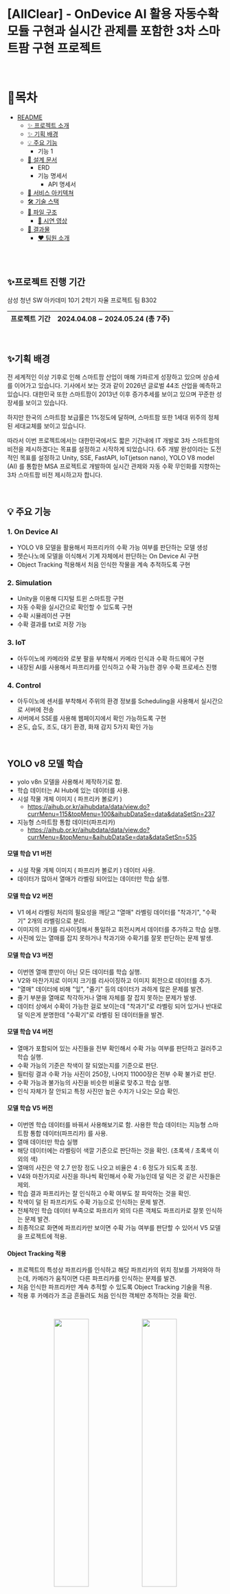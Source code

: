 # [AllClear] - OnDevice AI 활용 자동수확 모듈 구현과 실시간 관제를 포함한 3차 스마트팜 구현 프로젝트

<br>

# 📖목차

- [README](#readme)
  - [✨ 프로젝트 소개](#-프로젝트-소개)
  - [✨ 기획 배경](#-기획-배경)
  - [💡 주요 기능](#-주요-기능)
    - 기능 1
  - [📝 설계 문서](#-설계-문서)
    - ERD
    - 기능 명세서
      - API 명세서
  - [🚧 서비스 아키텍쳐](#-서비스-아키텍쳐)
  - [🛠 기술 스택](#-기술-스택)
  - [📂 파일 구조](#-파일-구조)
    - [🎥 시연 영상](#-시연-영상)
  - [💾 결과물](#-결과물)
    - [❤ 팀원 소개](#-팀원-소개)

<br>
<br>

## ✨프로젝트 진행 기간

삼성 청년 SW 아카데미 10기 2학기 자율 프로젝트 팀 B302

| 프로젝트 기간 | 2024.04.08 ~ 2024.05.24 (총 7주) |
| ------------- | -------------------------------- |

<br>

## ✨기획 배경

전 세계적인 이상 기후로 인해 스마트팜 산업이 매해 가파르게 성장하고 있으며 상승세를 이어가고 있습니다. 기사에서 보는 것과 같이 2026년 글로벌 44조 산업을 예측하고 있습니다. 대한민국 또한 스마트팜이 2013년 이후 증가추세를 보이고 있으며 꾸준한 성장세를 보이고 있습니다.

하지만 한국의 스마트팜 보급률은 1%정도에 달하며, 스마트팜 또한 1세대 위주의 정체된 세대교체를 보이고 있습니다.

따라서 이번 프로젝트에서는 대한민국에서도 짧은 기간내에 IT 개발로 3차 스마트팜의 비전을 제시하겠다는 목표를 설정하고 시작하게 되었습니다. 6주 개발 완성이라는 도전적인 목표를 설정하고 Unity, SSE, FastAPI, IoT(jetson nano), YOLO V8 model (AI) 를 통합한 MSA 프로젝트로 개발하여 실시간 관제와 자동 수확 무인화를 지향하는 3차 스마트팜 비전 제시하고자 합니다.

<br>

## 💡 주요 기능

### 1. On Device AI

- YOLO V8 모델을 활용해서 파프리카의 수확 가능 여부를 판단하는 모델 생성
- 젯슨나노에 모델을 이식해서 기계 자체에서 판단하는 On Device AI 구현
- Object Tracking 적용해서 처음 인식한 작물을 계속 추적하도록 구현

### 2. Simulation

- Unity을 이용해 디지털 트윈 스마트팜 구현
- 자동 수확을 실시간으로 확인할 수 있도록 구현
- 수확 시뮬레이션 구현
- 수확 결과를 txt로 저장 가능

### 3. IoT

- 아두이노에 카메라와 로봇 팔을 부착해서 카메라 인식과 수확 하드웨어 구현
- 내장된 AI를 사용해서 파프리카를 인식하고 수확 가능한 경우 수확 프로세스 진행

### 4. Control

- 아두이노에 센서를 부착해서 주위의 환경 정보를 Scheduling을 사용해서 실시간으로 서버에 전송
- 서버에서 SSE를 사용해 웹페이지에서 확인 가능하도록 구현
- 온도, 습도, 조도, 대기 환경, 화재 감지 5가지 확인 가능

<br>

## YOLO v8 모델 학습

- yolo v8n 모델을 사용해서 제작하기로 함.
- 학습 데이터는 AI Hub에 있는 데이터를 사용.
- 시설 작물 개체 이미지 ( 파프리카 볼로키 )
  - https://aihub.or.kr/aihubdata/data/view.do?currMenu=115&topMenu=100&aihubDataSe=data&dataSetSn=237
- 지능형 스마트팜 통합 데이터(파프리카)
  - https://aihub.or.kr/aihubdata/data/view.do?currMenu=&topMenu=&aihubDataSe=data&dataSetSn=535

#### 모델 학습 V1 버전

- 시설 작물 개체 이미지 ( 파프리카 볼로키 ) 데이터 사용.
- 데이터가 많아서 열매가 라벨링 되어있는 데이터만 학습 실행.

#### 모델 학습 V2 버전

- V1 에서 라벨링 처리의 필요성을 깨닫고 "열매" 라벨링 데이터를 "착과기", "수확기" 2개의 라벨링으로 분리.
- 이미지의 크기를 리사이징해서 통일하고 회전시켜서 데이터를 추가하고 학습 실행.
- 사진에 있는 열매를 잡지 못하거나 착과기와 수확기를 잘못 판단하는 문제 발생.

#### 모델 학습 V3 버전

- 이번엔 열매 뿐만이 아닌 모든 데이터를 학습 실행.
- V2와 마찬가지로 이미지 크기를 리사이징하고 이미지 회전으로 데이터를 추가.
- "열매" 데이터에 비해 "잎", "줄기" 등의 데이터가 과하게 많은 문제를 발견.
- 줄기 부분을 열매로 착각하거나 열매 자체를 잘 잡지 못하는 문제가 발생.
- 데이터 상에서 수확이 가능한 걸로 보이는데 "착과기"로 라벨링 되어 있거나 반대로 덜 익은게 분명한데 "수확기"로 라벨링 된 데이터들을 발견.

#### 모델 학습 V4 버전

- 열매가 포함되어 있는 사진들을 전부 확인해서 수확 가능 여부를 판단하고 걸러주고 학습 실행.
- 수확 가능의 기준은 착색이 잘 되었는지를 기준으로 판단.
- 필터링 결과 수확 가능 사진이 250장, 나머지 11000장은 전부 수확 불가로 판단.
- 수확 가능과 불가능의 사진을 비슷한 비율로 맞추고 학습 실행.
- 인식 자체가 잘 안되고 특정 사진만 높은 수치가 나오는 모습 확인.

#### 모델 학습 V5 버전

- 이번엔 학습 데이터를 바꿔서 사용해보기로 함. 사용한 학습 데이터는 지능형 스마트팜 통합 데이터(파프리카) 를 사용.
- 열매 데이터만 학습 실행
- 해당 데이터에는 라벨링이 색깔 기준으로 판단하는 것을 확인. (초록색 / 초록색 이외의 색)
- 열매의 사진은 약 2.7 만장 정도 나오고 비율은 4 : 6 정도가 되도록 조정.
- V4와 마찬가지로 사진을 하나씩 확인해서 수확 가능인데 덜 익은 것 같은 사진들은 제외.
- 학습 결과 파프리카는 잘 인식하고 수확 여부도 잘 파악하는 것을 확인.
- 착색이 덜 된 파프리카도 수확 가능으로 인식하는 문제 발견.
- 전체적인 학습 데이터 부족으로 파프리카 외의 다른 객체도 파프리카로 잘못 인식하는 문제 발견.
- 최종적으로 화면에 파프리카만 보이면 수확 가능 여부를 판단할 수 있어서 V5 모델을 프로젝트에 적용.

#### Object Tracking 적용

- 프로젝트의 특성상 파프리카를 인식하고 해당 파프리카의 위치 정보를 가져와야 하는데, 카메라가 움직이면 다른 파프리카를 인식하는 문제를 발견.
- 처음 인식한 파프리카만 계속 추적할 수 있도록 Object Tracking 기술을 적용.
- 적용 후 카메라가 조금 흔들려도 처음 인식한 객체만 추적하는 것을 확인.

<br>

<p align="center">
  <img src="docs/images/Object_Tracking_pre.gif" width="40%" />
  <img src="docs/images/Object_Tracking_nxt.gif" width="40%" />
</p>
<br>

## Unity 시뮬레이션 구현

<br>

<p align="center">
  <img src="docs/images/camera_control.gif" width="300" height="200" />
  <img src="docs/images/control_state.gif" width="300" height="200" />
  <img src="docs/images/highspeed_simul.gif" width="300" height="200" />
</p>
<p>Webgl 라이브러리를 활용하여 유니티 시뮬레이션을 웹화면에서 버튼을 통해 Control 가능합니다</p>
<br>

## 서비스 화면

- 대시보드
  <br>

<p align="center">
  <img src="docs/images/dashboard.png" />
</p>
<p>아두이노의 센서로 수집한 실시간 환경 정보를 확인할 수 있다.</p><br>

- 수확 모니터링
  <br>

<p align="center">
  <img src="docs/images/monitoring.png" />
</p>
<p>실제 기계의 동작을 유니티로 확인할 수 있음</p>
<p>버튼으로 다양한 각도로 확인하거나 스마트팜 환경 변경 가능</p><br>

- 통계
  <br>

<p align="center">
  <img src="docs/images/statistics.png" />
</p>
<p>DB에 저장된 환경 정보를 일간, 주간으로 확인 가능</p><br>

- 라인별 통계
  <br>

<p align="center">
  <img src="docs/images/statistics_line.png" />
</p>
<p>각 라인별로 토양 산성 농도와 양액 투여량 확인 가능</p><br>

- 수확 시뮬레이션
  <br>

<p align="center">
  <img src="docs/images/harvesting_simulation.png" />
</p>
<p>시뮬레이션을 통해 수확량 통계</p><br>

- 수확 시뮬레이션 결과
  <br>

<p align="center">
  <img src="docs/images/harvesting.png" />
</p>
<p>시뮬레이션으로 통계낸 수확량을 각 라인의 나무별로 확인 가능</p><br>

## ERD

erdcloud 링크 : https://www.erdcloud.com/d/dSpuozhaMq3HKDLBp

![AllClear_ERD](/uploads/76d1458c959607333fe5173866f678b3/AllClear_ERD.PNG)
<br>
<br>

## 📝 설계 문서

#### 기능 명세서

- 노션 링크 : https://dented-art-9c8.notion.site/12df40fc3e2e494aa0a3555370c28923?pvs=74

#### API 명세서

- 노션 링크 : https://dented-art-9c8.notion.site/API-fc1e66ac80274fe883e71f7b9e7fb990

<br>

## 🚧 서비스 아키텍쳐

<p align="center">
  <img src="docs/images/allclear-architecture.png" />
</p>

<br>

## 🛠 기술 스택

### ☑Backend & AI

- **Java** : 17.0.9
- **Spring Boot** : 3.2.5
- **JPA** : 3.25
- **Python** : 3.9.13
- **FastAPI** : 0.110.2
- **MySQL(Maira DB)** : 8.0.34
- **YOLO** : v8
- **Spring Eureka** : 0.11.10

### ☑Frontend

- **Node.js** : 20.11.1
- **React** : 18.2.0
- **Recoil** : 0.77
- **Axios** : 1.6.8

### ☑Infra

- **Kubernetes** : 1.29.4
- **Calico** : 3.27.3
- **Jenkins** : 2.452.1
- **ArgoCD** : 2.11.0
- **Grafana** : 10.4.1
- **Prometheus** : 2.52.0
- **Elastic Search** : 8.5.1
- **Kibana** : 8.5.1
- **Fluentd** : 1.16.2
- **Nginx** : 1.18
- **Nginx Ingress** : 1.10.0
- **MetalLB** : 0.14.5
- **Speaker(Frr)** : 9.0.2

### ☑협업 툴

- GitLab
- Notion
- JIRA
- MatterMost

<br>
<br>

## 📂 파일 구조

<details  style="margin-left: 5px;">
<summary><b>Python(Jetson nano)</b></summary>
<div>

```
📦python
┣ 📂pjt
┃ ┗ 📂websocket
┃   ┗ 📂app
┃   ┗ 📜best.pt
┃   ┗ 📜main.py
┃   ┗ 📜dockerfile
┃   ┗ 📜requirements.txt

```

</div>
</details>

<br>

<details  style="margin-left: 5px;">
<summary><b>BackEnd(SSE-service)</b></summary>
<div>

```
📦allclear
┣ 📂allclearsse
┃ ┣ 📂client
┃ ┃ ┗ 📜SensorServiceClient
┃ ┣ 📂config
┃ ┃ ┗ 📜Resilience4JConfiguration
┃ ┣ 📂controller
┃ ┃ ┣ 📜SseController
┃ ┃ ┣ 📜TestController
┃ ┃ ┗ 📜TestUserController
┃ ┣ 📂domain
┃ ┃ ┣ 📜DailyEnv
┃ ┃ ┣ 📜Farm
┃ ┃ ┣ 📜HourlyEnv
┃ ┃ ┗ 📜Yield
┃ ┣ 📂dto
┃ ┃ ┣ 📜FarmRequestDto
┃ ┃ ┣ 📜FarmResponseDto
┃ ┃ ┗ 📜SensorResponseDto
┃ ┣ 📂repository
┃ ┃ ┣ 📜SseDailyEnvRepository
┃ ┃ ┣ 📜SseHourlyEnvRepository
┃ ┃ ┗ 📜TestUserRepository
┃ ┣ 📂service
┃ ┃ ┣ 📜SseService
┃ ┃ ┗ 📜TestUserService
┃ ┗ 📜SseServiceApplication
```

</div>
</details>

<br>
<details  style="margin-left: 5px;">
<summary><b>FrontEnd</b></summary>
<div>

```
📦allclear
┣ 📂public
┃ ┣ 📂Build
┃ ┗ 📂Simul
┣ 📂src
┃ ┣ 📂apis
┃ ┣ 📂assets
┃ ┣ 📂components
┃ ┃ ┣ 📂line
┃ ┃ ┣ 📂period
┃ ┃ ┣ 📜Dashboard.jsx
┃ ┃ ┣ 📜Join.jsx
┃ ┃ ┣ 📜Login.jsx
┃ ┃ ┣ 📜Monitoring.jsx
┃ ┃ ┣ 📜Navbar.jsx
┃ ┃ ┣ 📜OpenVidu.jsx
┃ ┃ ┣ 📜Sidebar.jsx
┃ ┃ ┣ 📜Statistics.jsx
┃ ┃ ┗ 📜VideoStream.jsx
┃ ┣ 📂modules
┃ ┃ ┗ 📜useOpenVidu.jsx
┃ ┣ 📂recoil
┃ ┃ ┣ 📂dashboard
┃ ┃ ┣ 📂login
┃ ┃ ┗ 📂statistics
┃ ┣ 📜App.jsx
┃ ┗ 📜main.jsx
┣ 📜package-lock.json
┣ 📜package.json
┣ 📜vite.config.js
┣ 📜index.html
┣ 📜.env
┗ 📜.eslintrc.cjs
```

</div>
</details>
<br>

## 팀 구성

| 이름          | 역할                                            |
| ------------- | ----------------------------------------------- |
| 박성인 (팀장) | - Unity 시뮬레이션, FrontEnd<br>                |
| 김진우        | - BackEnd, AI<br>                               |
| 이용준        | - BackEnd, Entity 설계<br>                      |
| 이대영        | - BackEnd leader, Infra 구축, 프로젝트 관리<br> |
| 최재식        | - BackEnd, Jetson nano<br>                      |
| 이재문        | - FrontEnd leader, UI/UX<br>                    |

<br>
